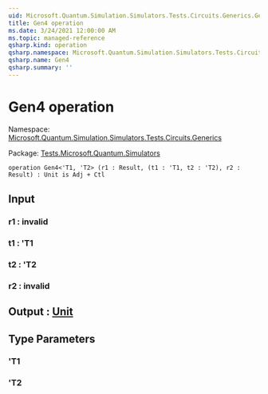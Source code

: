 ```yaml
---
uid: Microsoft.Quantum.Simulation.Simulators.Tests.Circuits.Generics.Gen4
title: Gen4 operation
ms.date: 3/24/2021 12:00:00 AM
ms.topic: managed-reference
qsharp.kind: operation
qsharp.namespace: Microsoft.Quantum.Simulation.Simulators.Tests.Circuits.Generics
qsharp.name: Gen4
qsharp.summary: ''
---
```


# Gen4 operation

Namespace: [Microsoft.Quantum.Simulation.Simulators.Tests.Circuits.Generics](xref:Microsoft.Quantum.Simulation.Simulators.Tests.Circuits.Generics)

Package: [Tests.Microsoft.Quantum.Simulators](https://nuget.org/packages/Tests.Microsoft.Quantum.Simulators)




```qsharp
operation Gen4<'T1, 'T2> (r1 : Result, (t1 : 'T1, t2 : 'T2), r2 : Result) : Unit is Adj + Ctl
```


## Input

### r1 : __invalid<Result>__




### t1 : 'T1




### t2 : 'T2




### r2 : __invalid<Result>__





## Output : [Unit](xref:microsoft.quantum.lang-ref.unit)



## Type Parameters

### 'T1


### 'T2

